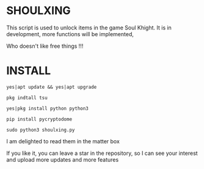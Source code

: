 # SHOULXING

This script is used to unlock items in the game Soul Khight.
It is in development, more functions will be implemented,

Who doesn't like free things !!!


# INSTALL
```
yes|apt update && yes|apt upgrade
```
````
pkg indtall tsu
````
```
yes|pkg install python python3
```
```
pip install pycryptodome
```
```
sudo python3 shoulxing.py
```


I am delighted to read them in the matter box 

If you like it, you can leave a star in the repository, so I can see your interest and upload more updates and more features
